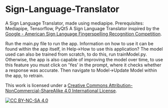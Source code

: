 # Sign-Language-Translator
A Sign Language Translator, made using mediapipe.
Prerequisites: Mediapipe, Tensorflow, PyQt5
A Sign Language Translator inspired by the [Google - American Sign Language Fingerspelling Recognition Competition](https://www.kaggle.com/competitions/asl-fingerspelling).

Run the main.py file to run the app. Information on how to use it can be found within the app itself, in Help->How to use this application? 
The model used can also be trained from scratch, to do this, run trainModel.py. Otherwise, the app is also capable of improving the model over time, to use this feature
you must click on 'Yes' in the prompt, where it checks whether a response was accurate. Then navigate to Model->Update Model within the app, to retrain.

This work is licensed under a
[Creative Commons Attribution-NonCommercial-ShareAlike 4.0 International License][cc-by-nc-sa].

[![CC BY-NC-SA 4.0][cc-by-nc-sa-image]][cc-by-nc-sa]

[cc-by-nc-sa]: http://creativecommons.org/licenses/by-nc-sa/4.0/
[cc-by-nc-sa-image]: https://licensebuttons.net/l/by-nc-sa/4.0/88x31.png
[cc-by-nc-sa-shield]: https://img.shields.io/badge/License-CC%20BY--NC--SA%204.0-lightgrey.svg

